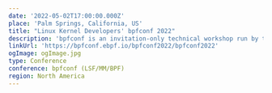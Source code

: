 ```yaml
---
date: '2022-05-02T17:00:00.000Z'
place: 'Palm Springs, California, US'
title: "Linux Kernel Developers' bpfconf 2022"
description: 'bpfconf is an invitation-only technical workshop run by the Linux community in order to bring BPF core developers together, to discuss new ideas and to work out improvements to the Linux BPF subsystem that will make their way into future mainline kernels and into the LLVM BPF backend.'
linkUrl: 'https://bpfconf.ebpf.io/bpfconf2022/bpfconf2022'
ogImage: ogImage.jpg
type: Conference
conference: bpfconf (LSF/MM/BPF)
region: North America
---
```

